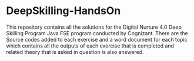 # DeepSkilling-HandsOn

This repository contains all the solutions for the Digital Nurture 4.0 Deep Skilling Program Java FSE program conducted by Cognizant.
There are the Source codes added to each exercise and a  word document for each topic which contains all the outputs of each exercise that is completed and related theory that is asked in question is also answered.